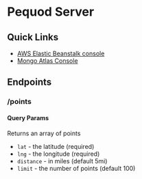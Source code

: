 # Pequod Server

## Quick Links

  - [AWS Elastic Beanstalk console](https://console.aws.amazon.com/elasticbeanstalk/home?region=us-east-1#/applications)
  - [Mongo Atlas Console](https://cloud.mongodb.com/)

## Endpoints

### /points

#### Query Params

Returns an array of points

  - `lat` - the latitude (required)
  - `lng` - the longitude (required)
  - `distance` - in miles (default 5mi)
  - `limit` - the number of points (default 100)
